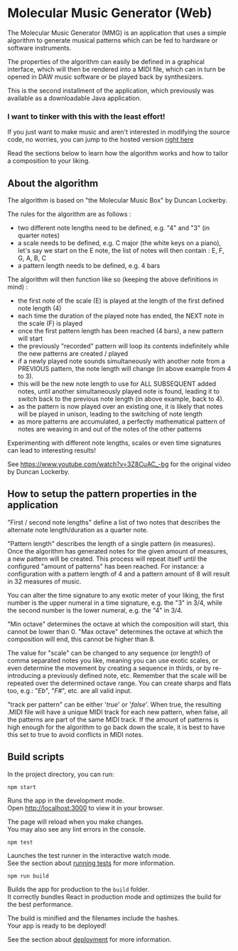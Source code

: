 # Molecular Music Generator (Web)

The Molecular Music Generator (MMG) is an application that uses a simple algorithm to generate musical patterns which can be fed to hardware or software instruments.

The properties of the algorithm can easily be defined in a graphical interface, which will then be rendered into a MIDI file, which can in turn be opened in DAW music software or be played back by synthesizers.

This is the second installment of the application, which previously was available as a downloadable Java application.

### I want to tinker with this with the least effort!

If you just want to make music and aren't interested in modifying the source code, no worries, you can
jump to the hosted version [right here](https://www.igorski.nl/application/molecular-music-generator)

Read the sections below to learn how the algorithm works and how to tailor a composition to your liking.

## About the algorithm

The algorithm is based on "the Molecular Music Box" by Duncan Lockerby.

The rules for the algorithm are as follows :

 * two different note lengths need to be defined, e.g. "4" and "3" (in quarter notes)
 * a scale needs to be defined, e.g. C major (the white keys on a piano), let's say we start on the E note, the list of
   notes will then contain : E, F, G, A, B, C
 * a pattern length needs to be defined, e.g. 4 bars

The algorithm will then function like so (keeping the above definitions in mind) :

 * the first note of the scale (E) is played at the length of the first defined note length (4)
 * each time the duration of the played note has ended, the NEXT note in the scale (F) is played
 * once the first pattern length has been reached (4 bars), a new pattern will start
 * the previously "recorded" pattern will loop its contents indefinitely while the new patterns are created / played
 * if a newly played note sounds simultaneously with another note from a PREVIOUS pattern, the note length will
   change (in above example from 4 to 3).
 * this will be the new note length to use for ALL SUBSEQUENT added notes, until another simultaneously played
   note is found, leading it to switch back to the previous note length (in above example, back to 4).
 * as the pattern is now played over an existing one, it is likely that notes will be played in unison,
   leading to the switching of note length
 * as more patterns are accumulated, a perfectly mathematical pattern of notes are weaving in and out of
   the notes of the other patterns

Experimenting with different note lengths, scales or even time signatures can lead to interesting results!

See https://www.youtube.com/watch?v=3Z8CuAC_-bg for the original video by Duncan Lockerby.

## How to setup the pattern properties in the application

"First / second note lengths" define a list of two notes that describes the alternate note length/duration as a quarter note.

"Pattern length" describes the length of a single pattern (in measures). Once the algorithm has generated notes
for the given amount of measures, a new pattern will be created. This process will repeat itself until the configured "amount of patterns" has been reached. For instance: a configuration with a pattern length of 4 and a pattern amount of 8 will result in 32 measures of music.

You can alter the time signature to any exotic meter of your liking, the first number is the upper numeral in
a time signature, e.g. the "3" in 3/4, while the second number is the lower numeral, e.g. the "4" in 3/4.

"Min octave" determines the octave at which the composition will start, this cannot be lower than 0. "Max octave" determines the octave at which the composition will end, this cannot be higher than 8.

The value for "scale" can be changed to any sequence (or length!) of comma separated notes you like, meaning you can use exotic scales, or even determine the movement by creating a sequence in thirds, or by re-introducing a previously defined note, etc. Remember that the scale will be repeated over the determined octave range. You can create sharps and flats too, e.g.: "_Eb_", "_F#_", etc. are all valid input.

"track per pattern" can be either '_true_' or '_false_'. When true, the resulting .MIDI file will have a unique MIDI track for each new pattern, when false, all the patterns are part of the same MIDI track. If the amount of patterns is high enough for the algorithm to go back down the scale, it is best to have this set to true to avoid conflicts in MIDI notes.

## Build scripts

In the project directory, you can run:

```
npm start
```

Runs the app in the development mode.\
Open [http://localhost:3000](http://localhost:3000) to view it in your browser.

The page will reload when you make changes.\
You may also see any lint errors in the console.

```
npm test
```

Launches the test runner in the interactive watch mode.\
See the section about [running tests](https://facebook.github.io/create-react-app/docs/running-tests) for more information.

```
npm run build
```

Builds the app for production to the `build` folder.\
It correctly bundles React in production mode and optimizes the build for the best performance.

The build is minified and the filenames include the hashes.\
Your app is ready to be deployed!

See the section about [deployment](https://facebook.github.io/create-react-app/docs/deployment) for more information.

